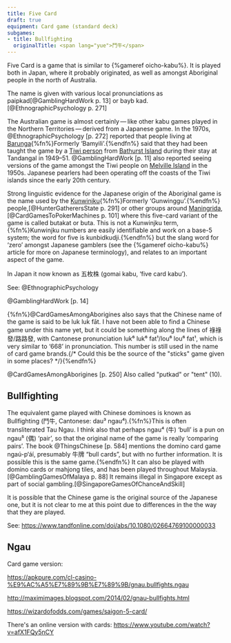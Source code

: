 ```yaml
---
title: Five Card
draft: true
equipment: Card game (standard deck)
subgames:
- title: Bullfighting
  originalTitle: <span lang="yue">鬥牛</span>
---
```


<p class="lead">
<span class="aka">Five Card</span> is a game that is similar to {%gameref oicho-kabu%}. It is played both in Japan, where it probably originated, as well as amongst Aboriginal people in the north of Australia.
</p>

The name is given with various local pronunciations as <span lang="tiw">paipkad</span>[@GamblingHardWork p. 13] or <span>bayb kad</span>.[@EthnographicPsychology p. 271]

The Australian game is almost certainly — like other <span lang="ja-Latn">kabu</span> games played in the Northern Territories — derived from a Japanese game. In the 1970s, @EthnographicPsychology [p. 272] reported that people living at [Barunga](https://en.wikipedia.org/wiki/Barunga,_Northern_Territory){%fn%}Formerly ‘Bamyili’.{%endfn%} said that they had been taught the game by a [Tiwi person](https://en.wikipedia.org/wiki/Tiwi_people) from [Bathurst Island](https://en.wikipedia.org/wiki/Bathurst_Island_(Northern_Territory)) during their stay at Tandangal in 1949–51. @GamblingHardWork [p. 11] also reported seeing versions of the game amongst the Tiwi people on [Melville Island](https://en.wikipedia.org/wiki/Melville_Island_(Northern_Territory)) in the 1950s. Japanese pearlers had been operating off the coasts of the Tiwi islands since the early 20th century.

Strong linguistic evidence for the Japanese origin of the Aboriginal game is the name used by the [Kunwinjku](https://en.wikipedia.org/wiki/Kunwinjku_people){%fn%}Formerly ‘Gunwinggu’.{%endfn%} people,[@HunterGatherersState p. 291] or other groups around [Maningrida](https://en.wikipedia.org/wiki/Maningrida,_Northern_Territory),[@CardGamesToPokerMachines p. 101] where this five-card variant of the game is called <span lang="gup" class="aka">butakat</span> or <span class="aka" lang="gup">buta</span>. This is not a Kunwinjku term,{%fn%}Kunwinjku numbers are easily identifiable and work on a base-5 system; the word for five is <span lang="gup">kunbidkudji</span>.{%endfn%} but the slang word for ‘zero’ amongst Japanese gamblers (see the {%gameref oicho-kabu%} article for more on Japanese terminology), and relates to an important aspect of the game.

In Japan it now known as <span lang="ja" class="aka">五枚株</span> (<span lang="ja-Latn" class="aka">gomai kabu</span>, ‘five card <span lang="ja-Latn">kabu</span>’).

See: @EthnographicPsychology

@GamblingHardWork [p. 14]

{%fn%}@CardGamesAmongAborigines also says that the Chinese name of the game is said to be <span lang="zh-Latn">luk luk fāt</span>. I have not been able to find a Chinese game under this name yet, but it could be something along the lines of <span lang="zh">祿祿發</span>/<span lang="zh">路路發</span>, with Cantonese pronunciation <span lang="yue-Latn-jyutping">luk⁶ luk⁶ fat¹</span>/<span lang="yue-Latn-jyutping">lou⁶ lou⁶ fat¹</span>, which is very similar to ‘668’ in pronunciation. This number is still used in the name of card game brands.{/* Could this be the source of the "sticks" game given in some places? */}{%endfn%}

@CardGamesAmongAborigines [p. 250]  Also called "putkad" or "tent" (10).


## <span class="aka">Bullfighting</span>

The equivalent game played with Chinese dominoes is known as Bullfighting (<span lang="yue" class="aka">鬥牛</span>, Cantonese: <span lang="yue-Latn-jyutping" class="aka">dau³ ngau⁴</span>).{%fn%}This is often transliterated <span lang="yue-Latn-jyutping" class="aka">Tau Ngau</span>. I think also that perhaps <span lang="yue-Latn-jyutping">ngau⁴</span> (<span lang="yue">牛</span>) ‘bull’ is a pun on <span lang="yue-Latn-jyutping">ngau⁵</span> (<span lang="yue">偶</span>) ‘pair’, so that the original name of the game is really ‘comparing pairs’. The book @ThingsChinese [p. 584] mentions the domino card game <span lang="yue-Latn">ngaú-p‘áí</span>, presumably <span lang="zh">牛牌</span> “bull cards”, but with no further information. It is possible this is the same game.{%endfn%} It can also be played with domino cards or mahjong tiles, and has been played throughout Malaysia.[@GamblingGamesOfMalaya p. 88] It remains illegal in Singapore except as part of social gambling.[@SingaporeGamesOfChanceAndSkill]

It is possible that the Chinese game is the original source of the Japanese one, but it is not clear to me at this point due to differences in the the way that they are played.

See: https://www.tandfonline.com/doi/abs/10.1080/02664769100000033

## Ngau

Card game version:

https://apkpure.com/cl-casino-%E9%AC%A5%E7%89%9B%E7%89%9B/gnau.bullfights.ngau

http://maximimages.blogspot.com/2014/02/gnau-bullfights.html

https://wizardofodds.com/games/saigon-5-card/

There's an online version with cards: https://www.youtube.com/watch?v=afX1FQy5nCY
